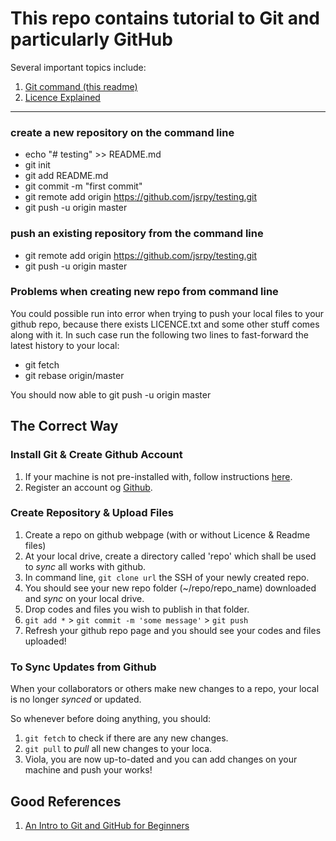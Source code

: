 # This repo contains tutorial to Git and particularly GitHub

Several important topics include:
1. [Git command (this readme)](readme.md)
2. [Licence Explained](licence_explanied.md)
___
### create a new repository on the command line
* echo "# testing" >> README.md
* git init
* git add README.md
* git commit -m "first commit"
* git remote add origin https://github.com/jsrpy/testing.git
* git push -u origin master

### push an existing repository from the command line
* git remote add origin https://github.com/jsrpy/testing.git
* git push -u origin master

### Problems when creating new repo from command line
You could possible run into error when trying to push your local files to your github repo, because there exists LICENCE.txt and some other stuff comes along with it.
In such case run the following two lines to fast-forward the latest history to your local:

* git fetch
* git rebase origin/master

You should now able to git push -u origin master

## The Correct Way

### Install Git & Create Github Account

1. If your machine is not pre-installed with, follow instructions [here](https://git-scm.com/book/en/v2/Getting-Started-Installing-Git). 
2. Register an account og [Github](https://github.com/).

### Create Repository & Upload Files
1. Create a repo on github webpage (with or without Licence & Readme files)
2. At your local drive, create a directory called 'repo' which shall be used to *sync* all works with github.
3. In command line, `git clone url` the SSH of your newly created repo.
4. You should see your new repo folder (~/repo/repo_name) downloaded and *sync* on your local drive.
5. Drop codes and files you wish to publish in that folder.
6. `git add *` > `git commit -m 'some message'` > `git push`
7. Refresh your github repo page and you should see your codes and files uploaded!

### To Sync Updates from Github

When your collaborators or others make new changes to a repo, your local is no longer *synced* or updated.

So whenever before doing anything, you should:

1. `git fetch` to check if there are any new changes.
2. `git pull` to *pull* all new changes to your loca.
3. Viola, you are now up-to-dated and you can add changes on your machine and push your works!

## Good References
1. [An Intro to Git and GitHub for Beginners](https://product.hubspot.com/blog/git-and-github-tutorial-for-beginners)
